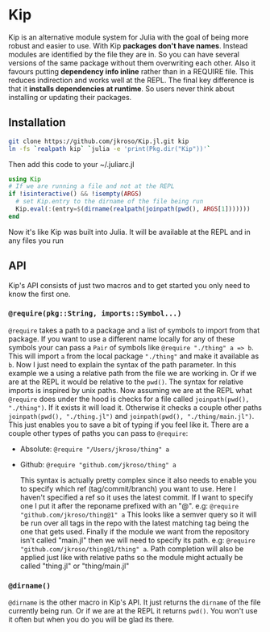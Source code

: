 # Kip

Kip is an alternative module system for Julia with the goal of being more robust and easier to use. With Kip __packages don't have names__. Instead modules are identified by the file they are in. So you can have several versions of the same package without them overwriting each other. Also it favours putting __dependency info inline__ rather than in a REQUIRE file. This reduces indirection and works well at the REPL. The final key difference is that it __installs dependencies at runtime__. So users never think about installing or updating their packages.

## Installation

```sh
git clone https://github.com/jkroso/Kip.jl.git kip
ln -fs `realpath kip` `julia -e 'print(Pkg.dir("Kip"))'`
```

Then add this code to your ~/.juliarc.jl

```julia
using Kip
# If we are running a file and not at the REPL
if !isinteractive() && !isempty(ARGS)
  # set Kip.entry to the dirname of the file being run
  Kip.eval(:(entry=$(dirname(realpath(joinpath(pwd(), ARGS[1]))))))
end
```

Now it's like Kip was built into Julia. It will be available at the REPL and in any files you run

## API

Kip's API consists of just two macros and to get started you only need to know the first one.

### `@require(pkg::String, imports::Symbol...)`

`@require` takes a path to a package and a list of symbols to import from that package. If you want to use a different name locally for any of these symbols your can pass a `Pair` of symbols like `@require "./thing" a => b`. This will import `a` from the local package `"./thing"` and make it available as `b`. Now I just need to explain the syntax of the path parameter. In this example we a using a relative path from the file we are working in. Or if we are at the REPL it would be relative to the `pwd()`. The syntax for relative imports is inspired by unix paths. Now assuming we are at the REPL what `@require` does under the hood is checks for a file called `joinpath(pwd(), "./thing")`. If it exists it will load it. Otherwise it checks a couple other paths `joinpath(pwd(), "./thing.jl")` and `joinpath(pwd(), "./thing/main.jl")`. This just enables you to save a bit of typing if you feel like it. There are a couple other types of paths you can pass to `@require`:

- Absolute: `@require "/Users/jkroso/thing" a`
- Github: `@require "github.com/jkroso/thing" a`

  This syntax is actually pretty complex since it also needs to enable you to specify which ref (tag/commit/branch) you want to use. Here I haven't specified a ref so it uses the latest commit. If I want to specify one I put it after the reponame prefixed with an "@". e.g: `@require "github.com/jkroso/thing@1" a` This looks like a semver query so it will be run over all tags in the repo with the latest matching tag being the one that gets used. Finally if the module we want from the repository isn't called "main.jl" then we will need to specify its path. e.g: `@require "github.com/jkroso/thing@1/thing" a`. Path completion will also be applied just like with relative paths so the module might actually be called "thing.jl" or "thing/main.jl"

### `@dirname()`

`@dirname` is the other macro in Kip's API. It just returns the `dirname` of the file currently being run. Or if we are at the REPL it returns `pwd()`. You won't use it often but when you do you will be glad its there.
